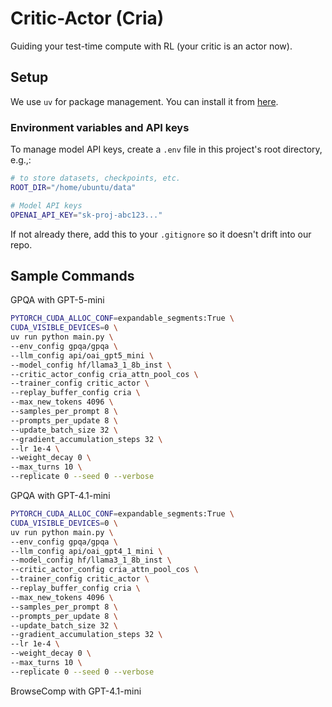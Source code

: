 # Critic-Actor (Cria)

Guiding your test-time compute with RL (your critic is an actor now).

## Setup

We use `uv` for package management. You can install it from [here](https://docs.astral.sh/uv/getting-started/installation/).

### Environment variables and API keys

To manage model API keys, create a `.env` file in this project's root directory, e.g.,:

```bash
# to store datasets, checkpoints, etc.
ROOT_DIR="/home/ubuntu/data" 

# Model API keys
OPENAI_API_KEY="sk-proj-abc123..."
```

If not already there, add this to your `.gitignore` so it doesn't drift into our repo.

## Sample Commands

GPQA with GPT-5-mini

```bash
PYTORCH_CUDA_ALLOC_CONF=expandable_segments:True \
CUDA_VISIBLE_DEVICES=0 \
uv run python main.py \
--env_config gpqa/gpqa \
--llm_config api/oai_gpt5_mini \
--model_config hf/llama3_1_8b_inst \
--critic_actor_config cria_attn_pool_cos \
--trainer_config critic_actor \
--replay_buffer_config cria \
--max_new_tokens 4096 \
--samples_per_prompt 8 \
--prompts_per_update 8 \
--update_batch_size 32 \
--gradient_accumulation_steps 32 \
--lr 1e-4 \
--weight_decay 0 \
--max_turns 10 \
--replicate 0 --seed 0 --verbose
```

GPQA with GPT-4.1-mini

```bash
PYTORCH_CUDA_ALLOC_CONF=expandable_segments:True \
CUDA_VISIBLE_DEVICES=0 \
uv run python main.py \
--env_config gpqa/gpqa \
--llm_config api/oai_gpt4_1_mini \
--model_config hf/llama3_1_8b_inst \
--critic_actor_config cria_attn_pool_cos \
--trainer_config critic_actor \
--replay_buffer_config cria \
--max_new_tokens 4096 \
--samples_per_prompt 8 \
--prompts_per_update 8 \
--update_batch_size 32 \
--gradient_accumulation_steps 32 \
--lr 1e-4 \
--weight_decay 0 \
--max_turns 10 \
--replicate 0 --seed 0 --verbose
```

BrowseComp with GPT-4.1-mini

```bash

```